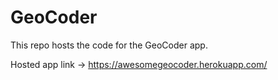 # GeoCoder
This repo hosts the code for the GeoCoder app.<br>

Hosted app link -> https://awesomegeocoder.herokuapp.com/
